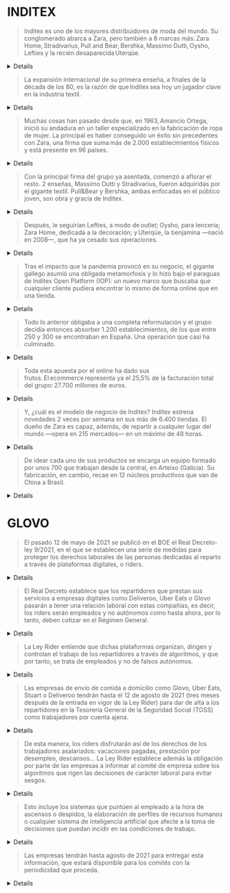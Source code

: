 # INDITEX

> Inditex es uno de los mayores distribuidores de moda del mundo. Su conglomerado abarca a Zara, pero también a 8 marcas más: Zara Home, Stradivarius, Pull and Bear, Bershka, Massimo Dutti, Oysho, Lefties y la recién desaparecida Uterqüe.

<details>
Inditex est l'un des plus grands distributeurs de mode au monde. Son conglomérat englobe Zara, mais aussi 8 autres marques : Zara Home, Stradivarius, Pull and Bear, Bershka, Massimo Dutti, Oysho, Lefties et la récemment disparue Uterqüe.
</details>


> La expansión internacional de su primera enseña, a finales de la década de los 80, es la razón de que Inditex sea hoy un jugador clave en la industria textil.

<details>
L'expansion internationale de sa première enseigne, à la fin des années 80, est la raison pour laquelle Inditex est aujourd'hui un acteur clé de l'industrie textile.
</details>


> Muchas cosas han pasado desde que, en 1963, Amancio Ortega, inició su andadura en un taller especializado en la fabricación de ropa de mujer. La principal es haber conseguido un éxito sin precedentes con Zara, una firma que suma más de 2.000 establecimientos físicos y está presente en 96 países.

<details>
Beaucoup de choses ont changé depuis que, en 1963, Amancio Ortega a commencé son parcours dans un atelier spécialisé dans la fabrication de vêtements pour femmes. Le principal exploit est d'avoir obtenu un succès sans précédent avec Zara, une marque qui compte plus de 2 000 magasins physiques et est présente dans 96 pays.
</details>


> Con la principal firma del grupo ya asentada, comenzó a aflorar el resto. 2 enseñas, Massimo Dutti y Stradivarius, fueron adquiridas por el gigante textil. Pull&Bear y Bershka, ambas enfocadas en el público joven, son obra y gracia de Inditex.

<details>
Avec la principale enseigne du groupe déjà établie, le reste a commencé à émerger. Deux enseignes, Massimo Dutti et Stradivarius, ont été acquises par le géant du textile. Pull&Bear et Bershka, toutes deux axées sur le public jeune, sont le fruit d'Inditex.
</details>


> Después, le seguirían Lefties, a modo de outlet; Oysho, para lencería; Zara Home, dedicada a la decoración; y Uterqüe, la benjamina —nació en 2008—, que ha ya cesado sus operaciones.

<details>
Ensuite, viendraient Lefties, à la manière d'un outlet ; Oysho, pour la lingerie ; Zara Home, dédiée à la décoration ; et Uterqüe, la benjamine — née en 2008 —, qui a déjà cessé ses opérations.
</details>


> Tras el impacto que la pandemia provocó en su negocio, el gigante gallego asumió una obligada metamorfosis y lo hizo bajo el paraguas de Inditex Open Platform (IOP): un nuevo marco que buscaba que cualquier cliente pudiera encontrar lo mismo de forma online que en una tienda.

<details>
Après l'impact que la pandémie a eu sur son activité, le géant galicien a assumé une métamorphose nécessaire et l'a fait sous l'égide de Inditex Open Platform (IOP) : un nouveau cadre visant à ce que tout client puisse trouver la même chose en ligne que dans un magasin.
</details>


> Todo lo anterior obligaba a una completa reformulación y el grupo decidía entonces absorber 1.200 establecimientos, de los que entre 250 y 300 se encontraban en España. Una operación que casi ha culminado.

<details>
Tout cela nécessitait une refonte complète et le groupe décidait alors d'absorber 1 200 établissements, dont entre 250 et 300 se trouvaient en Espagne. Une opération qui touche à sa fin.
</details>


> Toda esta apuesta por el online ha dado sus frutos. El ecommerce representa ya el 25,5% de la facturación total del grupo: 27.700 millones de euros.

<details>
Tout cet engagement en faveur du commerce en ligne a porté ses fruits. Le commerce électronique représente déjà 25,5 % du chiffre d'affaires total du groupe : 27 700 millions d'euros.
</details>


> Y, ¿cuál es el modelo de negocio de Inditex? Inditex estrena novedades 2 veces por semana en sus más de 6.400 tiendas. El dueño de Zara es capaz, además, de repartir a cualquier lugar del mundo —opera en 215 mercados— en un máximo de 48 horas.

<details>
Et, quel est le modèle d'affaires d'Inditex ? Inditex lance de nouvelles collections 2 fois par semaine dans ses plus de 6 400 magasins. Le propriétaire de Zara est également capable de livrer n'importe où dans le monde — il opère dans 215 marchés — en un maximum de 48 heures.
</details>


> De idear cada uno de sus productos se encarga un equipo formado por unos 700 que trabajan desde la central, en Arteixo (Galicia). Su fabricación, en cambio, recae en 12 núcleos productivos que van de China a Brasil.

<details>
Une équipe d'environ 700 personnes travaillant depuis le siège d'Arteixo (Galice) est chargée de concevoir chacun de ses produits. La fabrication, en revanche, est confiée à 12 noyaux de production allant de la Chine au Brésil.
</details>


# GLOVO

> El pasado 12 de mayo de 2021 se publicó en el BOE el Real Decreto-ley 9/2021, en el que se establecen una serie de medidas para proteger los derechos laborales de las personas dedicadas al reparto a través de plataformas digitales, o riders.

<details>
Le 12 mai 2021, le décret-loi royal 9/2021 a été publié au BOE, établissant une série de mesures visant à protéger les droits des travailleurs dédiés à la livraison via des plateformes numériques, ou « riders ».
</details>


> El Real Decreto establece que los repartidores que prestan sus servicios a empresas digitales como Deliveroo, Uber Eats o Glovo pasarán a tener una relación laboral con estas compañías, es decir, los riders serán empleados y no autónomos como hasta ahora, por lo tanto, deben cotizar en el Régimen General.

<details>
Le décret royal établit que les livreurs qui fournissent leurs services à des entreprises numériques telles que Deliveroo, Uber Eats ou Glovo auront une relation de travail avec ces entreprises, c'est-à-dire que les riders seront des employés et non des travailleurs indépendants comme auparavant. Par conséquent, ils doivent cotiser au Régime général.
</details>


> La Ley Rider entiende que dichas plataformas organizan, dirigen y controlan el trabajo de los repartidores a través de algoritmos, y que por tanto, se trata de empleados y no de falsos autónomos.

<details>
La loi Rider comprend que ces plates-formes organisent, dirigent et contrôlent le travail des livreurs via des algorithmes, et qu'il s'agit donc d'employés et non de faux indépendants.
</details>


> Las empresas de envío de comida a domicilio como Glovo, Uber Eats, Stuart o Deliveroo tendrán hasta el 12 de agosto de 2021 (tres meses después de la entrada en vigor de la Ley Rider) para dar de alta a los repartidores en la Tesorería General de la Seguridad Social (TGSS) como trabajadores por cuenta ajena.

<details>
Les entreprises de livraison de repas à domicile telles que Glovo, Uber Eats, Stuart ou Deliveroo auront jusqu'au 12 août 2021 (trois mois après l'entrée en vigueur de la loi Rider) pour inscrire les livreurs à la Trésorerie générale de la sécurité sociale (TGSS) en tant que salariés.
</details>


> De esta manera, los riders disfrutarán así de los derechos de los trabajadores asalariados: vacaciones pagadas, prestación por desempleo, descansos… La Ley Rider establece además la obligación por parte de las empresas a informar al comité de empresa sobre los algoritmos que rigen las decisiones de carácter laboral para evitar sesgos.

<details>
De cette manière, les riders bénéficieront des droits des travailleurs salariés : congés payés, indemnités de chômage, pauses… La loi Rider établit également l'obligation pour les entreprises d'informer le comité d'entreprise sur les algorithmes qui guident les décisions de nature professionnelle afin d'éviter les biais.
</details>


> Esto incluye los sistemas que puntúen al empleado a la hora de ascensos o despidos, la elaboración de perfiles de recursos humanos o cualquier sistema de inteligencia artificial que afecte a la toma de decisiones que puedan incidir en las condiciones de trabajo.

<details>
Cela inclut les systèmes qui évaluent les employés lors des promotions ou des licenciements, l'élaboration de profils de ressources humaines ou tout système d'intelligence artificielle qui affecte la prise de décision et peut influencer les conditions de travail.
</details>


> Las empresas tendrán hasta agosto de 2021 para entregar esta información, que estará disponible para los comités con la periodicidad que proceda.

<details>
Les entreprises auront jusqu'en août 2021 pour fournir ces informations, qui seront disponibles pour les comités selon la fréquence appropriée.
</details>
